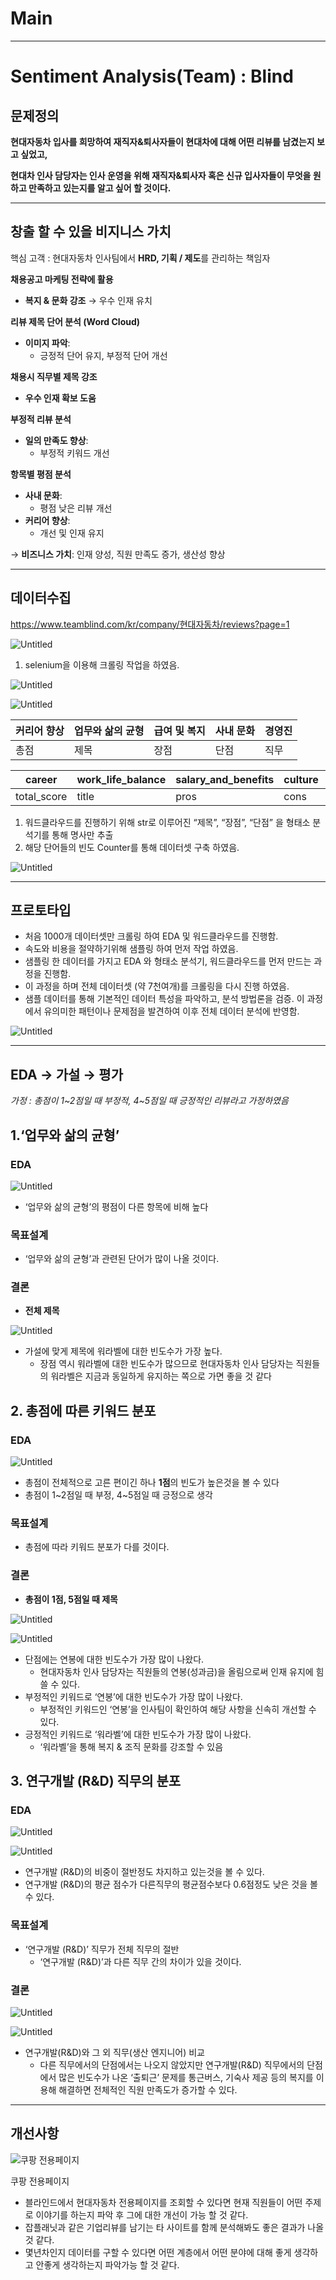 # Main

---

# Sentiment Analysis(Team) : Blind

## **문제정의**

**현대자동차 입사를 희망하여 재직자&퇴사자들이 현대차에 대해 어떤 리뷰를 남겼는지 보고 싶었고,**

**현대차 인사 담당자는 인사 운영을 위해 재직자&퇴사자 혹은 신규 입사자들이 무엇을 원하고 만족하고 있는지를 알고 싶어 할 것이다.** 

---

## 창출 할 수 있을 비지니스 가치

핵심 고객 : 현대자동차 인사팀에서 **HRD, 기획 / 제도**를 관리하는 책임자

**채용공고 마케팅 전략에 활용**

- **복지 & 문화 강조** → 우수 인재 유치

**리뷰 제목 단어 분석 (Word Cloud)**

- **이미지 파악**:
    - 긍정적 단어 유지, 부정적 단어 개선

**채용시 직무별 제목 강조**

- **우수 인재 확보 도움**

**부정적 리뷰 분석**

- **일의 만족도 향상**:
    - 부정적 키워드 개선

**항목별 평점 분석**

- **사내 문화**:
    - 평점 낮은 리뷰 개선
- **커리어 향상**:
    - 개선 및 인재 유지

→ **비즈니스 가치**: 인재 양성, 직원 만족도 증가, 생산성 향상

---

## **데이터수집**

https://www.teamblind.com/kr/company/현대자동차/reviews?page=1

![Untitled](Main%20e37ebfae2ea041c88c23252ce55546f6/Untitled.png)

1. selenium을 이용해 크롤링 작업을 하였음.

![Untitled](Main%20e37ebfae2ea041c88c23252ce55546f6/Untitled%201.png)

![Untitled](Main%20e37ebfae2ea041c88c23252ce55546f6/Untitled%202.png)

| 커리어 향상 | 업무와 삶의 균형 | 급여 및 복지 | 사내 문화	 | 경영진 |
| --- | --- | --- | --- | --- |
| 총점	 | 제목	 | 장점 | 단점 | 직무 |

| career | work_life_balance | salary_and_benefits | culture | management |
| --- | --- | --- | --- | --- |
| total_score | title | pros | cons | job_role |
1. 워드클라우드를 진행하기 위해 str로 이루어진 “제목”, “장점”, “단점” 을 형태소 분석기를 통해 명사만 추출
2. 해당 단어들의 빈도 Counter를 통해 데이터셋 구축 하였음.

![Untitled](Main%20e37ebfae2ea041c88c23252ce55546f6/Untitled%203.png)

---

## **프로토타입**

- 처음 1000개 데이터셋만 크롤링 하여 EDA 및 워드클라우드를 진행함.
- 속도와 비용을 절약하기위해 샘플링 하여 먼저 작업 하였음.
- 샘플링 한 데이터를 가지고 EDA 와 형태소 분석기, 워드클라우드를 먼저 만드는 과정을 진행함.
- 이 과정을 하며 전체 데이터셋 (약 7천여개)를 크롤링을 다시 진행 하였음.
- 샘플 데이터를 통해 기본적인 데이터 특성을 파악하고, 분석 방법론을 검증. 이 과정에서 유의미한 패턴이나 문제점을 발견하여 이후 전체 데이터 분석에 반영함.

![Untitled](Main%20e37ebfae2ea041c88c23252ce55546f6/Untitled%204.png)

---

## EDA → 가설 → 평가

*가정 : 총점이 1~2점일 때 부정적, 4~5점일 때 긍정적인 리뷰라고 가정하였음*

## 1.‘업무와 삶의 균형’

### EDA

![Untitled](Main%20e37ebfae2ea041c88c23252ce55546f6/Untitled%205.png)

- ‘업무와 삶의 균형’의 평점이 다른 항목에 비해 높다

### 목표설계

- ‘업무와 삶의 균형’과 관련된 단어가 많이 나올 것이다.

### 결론

- **전체 제목**

![Untitled](Main%20e37ebfae2ea041c88c23252ce55546f6/Untitled%206.png)

- 가설에 맞게 제목에 워라벨에 대한 빈도수가 가장 높다.
    - 장점 역시 워라벨에 대한 빈도수가 많으므로 현대자동차 인사 담당자는 직원들의 워라벨은 지금과 동일하게 유지하는 쪽으로 가면 좋을 것 같다
    

## 2. 총점에 따른 키워드 분포

### EDA

![Untitled](Main%20e37ebfae2ea041c88c23252ce55546f6/Untitled%207.png)

- 총점이 전체적으로 고른 편이긴 하나 **1점**의 빈도가 높은것을 볼 수 있다
- 총점이 1~2점일 때 부정, 4~5점일 때 긍정으로 생각

### 목표설계

- 총점에 따라 키워드 분포가 다를 것이다.

### 결론

- **총점이 1점, 5점일 때 제목**

![Untitled](Main%20e37ebfae2ea041c88c23252ce55546f6/Untitled%208.png)

![Untitled](Main%20e37ebfae2ea041c88c23252ce55546f6/Untitled%209.png)

- 단점에는 연봉에 대한 빈도수가 가장 많이 나왔다.
    - 현대자동차 인사 담당자는 직원들의 연봉(성과금)을 올림으로써 인재 유지에 힘쓸 수 있다.
- 부정적인 키워드로 ‘연봉’에 대한 빈도수가 가장 많이 나왔다.
    - 부정적인 키워드인 ‘연봉’을 인사팀이 확인하여 해당 사항을 신속히 개선할 수 있다.
- 긍정적인 키워드로 ‘워라벨’에 대한 빈도수가 가장 많이 나왔다.
    - ‘워라벨’을 통해 복지 & 조직 문화를 강조할 수 있음
    

## 3. 연구개발 (R&D) 직무의 분포

### EDA

![Untitled](Main%20e37ebfae2ea041c88c23252ce55546f6/Untitled%2010.png)

![Untitled](Main%20e37ebfae2ea041c88c23252ce55546f6/Untitled%2011.png)

- 연구개발 (R&D)의 비중이 절반정도 차지하고 있는것을 볼 수 있다.
- 연구개발 (R&D)의 평균 점수가 다른직무의 평균점수보다 0.6점정도 낮은 것을 볼 수 있다.

### 목표설계

- ‘연구개발 (R&D)’ 직무가 전체 직무의 절반
    - ‘연구개발 (R&D)’과 다른 직무 간의 차이가 있을 것이다.

### 결론

![Untitled](Main%20e37ebfae2ea041c88c23252ce55546f6/Untitled%2012.png)

![Untitled](Main%20e37ebfae2ea041c88c23252ce55546f6/Untitled%2013.png)

- 연구개발(R&D)와 그 외 직무(생산 엔지니어) 비교
    - 다른 직무에서의 단점에서는 나오지 않았지만 연구개발(R&D) 직무에서의 단점에서 많은 빈도수가 나온 ‘출퇴근’ 문제를 통근버스, 기숙사 제공 등의 복지를 이용해 해결하면 전체적인 직원 만족도가 증가할 수 있다.

---

## 개선사항

![쿠팡 전용페이지](Main%20e37ebfae2ea041c88c23252ce55546f6/Untitled%2014.png)

쿠팡 전용페이지

- 블라인드에서 현대자동차 전용페이지를 조회할 수 있다면 현재 직원들이 어떤 주제로 이야기를 하는지 파악 후 그에 대한 개선이 가능 할 것 같다.
- 잡플래닛과 같은 기업리뷰를 남기는 타 사이트를 함께 분석해봐도 좋은 결과가 나올 것 같다.
- 몇년차인지 데이터를 구할 수 있다면 어떤 계층에서 어떤 분야에 대해 좋게 생각하고 안좋게 생각하는지 파악가능 할 것 같다.